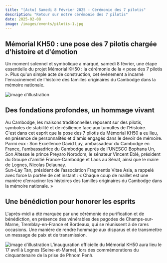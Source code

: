 ```yaml
---
title: "[Actu] Samedi 8 Février 2025 - Cérémonie des 7 pilotis"
description: "Retour sur notre cérémonie des 7 pilotis"
date: 2025-02-08
image: /images/events/pilotis-1.jpg
---
```


## Mémorial KH50 : une pose des 7 pilotis chargée d'histoire et d'émotion
Un moment solennel et symbolique a marqué, samedi 8 février, une étape essentielle du projet Mémorial KH50 : la cérémonie de la « pose des 7 pilotis ». Plus qu'un simple acte de construction, cet événement a incarné l'enracinement de l’histoire des familles originaires du Cambodge dans la mémoire nationale.

![image d'illustration](/images/events/pilotis-1.jpg)

## Des fondations profondes, un hommage vivant
Au Cambodge, les maisons traditionnelles reposent sur des pilotis, symboles de stabilité et de résilience face aux tumultes de l'Histoire.<br>
C'est dans cet esprit que la pose des 7 pilotis du Mémorial KH50 a eu lieu, en présence de personnalités et d'amis engagés dans le devoir de mémoire. Parmi eux : Son Excellence David Luy, ambassadeur du Cambodge en France, l'ambassadrice du Cambodge auprès de l'UNESCO Bophana Un, Son Altesse le prince Preyaro Norodom, le sénateur Vincent Eblé, président du Groupe d'amitié France-Cambodge et Laos au Sénat, ainsi que le maire de Lognes, Nicolas Delaunay.<br>
Sun-Lay Tan, président de l’association Fragmentis Vitae Asia, a rappelé avec force la portée de cet instant : « Chaque coup de maillet est une manière d’enraciner les histoires des familles originaires du Cambodge dans la mémoire nationale. »<br>

## Une bénédiction pour honorer les esprits
L'après-midi a été marquée par une cérémonie de purification et de bénédiction, en présence des vénérables des pagodes de Champs-sur-Marne, Tremblay-en-France et Bordeaux, qui se réunissent à de rares occasions. Une manière de rendre hommage aux disparus et de transmettre un message de paix et de transmission.

![image d'illustration](/images/events/pilotis-2.jpg)
L’inauguration officielle du Mémorial KH50 aura lieu le 17 avril à Lognes (Seine-et-Marne), lors des commémorations du cinquantenaire de la prise de Phnom Penh.

 
